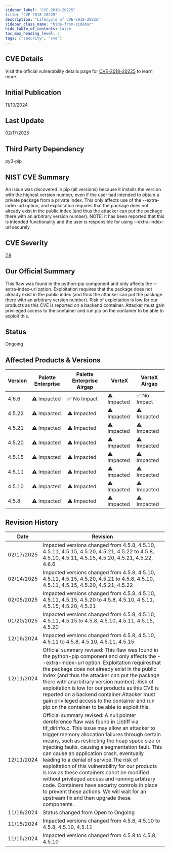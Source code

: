 ```yaml
---
sidebar_label: "CVE-2018-20225"
title: "CVE-2018-20225"
description: "Lifecycle of CVE-2018-20225"
sidebar_class_name: "hide-from-sidebar"
hide_table_of_contents: false
toc_max_heading_level: 2
tags: ["security", "cve"]
---
```


## CVE Details

Visit the official vulnerability details page for [CVE-2018-20225](https://nvd.nist.gov/vuln/detail/cve-2018-20225) to learn more.

## Initial Publication

11/10/2024

## Last Update

02/17/2025

## Third Party Dependency 

py3-pip


## NIST CVE Summary

An issue was discovered in pip (all versions) because it installs the version with the highest version number, even if the user had intended to obtain a private package from a private index. This only affects use of the --extra-index-url option, and exploitation requires that the package does not already exist in the public index (and thus the attacker can put the package there with an arbitrary version number). NOTE: it has been reported that this is intended functionality and the user is responsible for using --extra-index-url securely

## CVE Severity

[7.8](https://nvd.nist.gov/vuln/detail/cve-2018-20225)

## Our Official Summary

This flaw was found in the python-pip component and only affects the --extra-index-url option. Exploitation requires
that the package does not already exist in the public index (and thus the attacker can put the package there with an
arbitrary version number). Risk of exploitation is low for our products as this CVE is reported on a backend container.
Attacker must gain privileged access to the container and run pip on the container to be able to exploit this.


## Status

Ongoing

## Affected Products & Versions

| Version | Palette Enterprise | Palette Enterprise Airgap | VerteX | VerteX Airgap |
| - | -------- | -------- | -------- | -------- |
| 4.6.6 | ⚠️ Impacted | ✅ No Impact | ⚠️ Impacted | ✅ No Impact |
| 4.5.22 | ⚠️ Impacted | ⚠️ Impacted | ⚠️ Impacted | ⚠️ Impacted |
| 4.5.21 | ⚠️ Impacted | ⚠️ Impacted | ⚠️ Impacted | ⚠️ Impacted |
| 4.5.20 | ⚠️ Impacted | ⚠️ Impacted | ⚠️ Impacted | ⚠️ Impacted |
| 4.5.15 | ⚠️ Impacted | ⚠️ Impacted | ⚠️ Impacted | ⚠️ Impacted |
| 4.5.11 | ⚠️ Impacted | ⚠️ Impacted | ⚠️ Impacted | ⚠️ Impacted |
| 4.5.10 | ⚠️ Impacted | ⚠️ Impacted | ⚠️ Impacted | ⚠️ Impacted |
| 4.5.8 | ⚠️ Impacted | ⚠️ Impacted | ⚠️ Impacted | ⚠️ Impacted |


## Revision History

| Date | Revision |
| --- | --- |
| 02/17/2025 | Impacted versions changed from 4.5.8, 4.5.10, 4.5.11, 4.5.15, 4.5.20, 4.5.21, 4.5.22 to 4.5.8, 4.5.10, 4.5.11, 4.5.15, 4.5.20, 4.5.21, 4.5.22, 4.6.6 |
| 02/14/2025 | Impacted versions changed from 4.5.8, 4.5.10, 4.5.11, 4.5.15, 4.5.20, 4.5.21 to 4.5.8, 4.5.10, 4.5.11, 4.5.15, 4.5.20, 4.5.21, 4.5.22 |
| 02/05/2025 | Impacted versions changed from 4.5.8, 4.5.10, 4.5.11, 4.5.15, 4.5.20 to 4.5.8, 4.5.10, 4.5.11, 4.5.15, 4.5.20, 4.5.21 |
| 01/20/2025 | Impacted versions changed from 4.5.8, 4.5.10, 4.5.11, 4.5.15 to 4.5.8, 4.5.10, 4.5.11, 4.5.15, 4.5.20 |
| 12/16/2024 | Impacted versions changed from 4.5.8, 4.5.10, 4.5.11 to 4.5.8, 4.5.10, 4.5.11, 4.5.15 |
| 12/11/2024 | Official summary revised: This flaw was found in the python-pip component and only affects the --extra-index-url option. Exploitation requiresthat the package does not already exist in the public index (and thus the attacker can put the package there with anarbitrary version number). Risk of exploitation is low for our products as this CVE is reported on a backend container.Attacker must gain privileged access to the container and run pip on the container to be able to exploit this. |
| 12/11/2024 | Official summary revised: A null pointer dereference flaw was found in Libtiff via tif_dirinfo.c. This issue may allow an attacker to trigger memory allocation failures through certain means, such as restricting the heap space size or injecting faults, causing a segmentation fault. This can cause an application crash, eventually leading to a denial of service.The risk of exploitation of this vulnerability for our products is low as these containers canot be modified without privileged access and running arbitrary code. Containers have security controls in place to prevent these actions. We will wait for an upstream fix and then upgrade these components. |
| 11/19/2024 | Status changed from Open to Ongoing |
| 11/15/2024 | Impacted versions changed from 4.5.8, 4.5.10 to 4.5.8, 4.5.10, 4.5.11 |
| 11/15/2024 | Impacted versions changed from 4.5.8 to 4.5.8, 4.5.10 |
